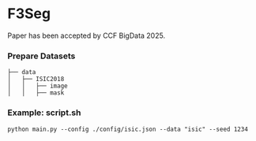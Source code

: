 # F3Seg
Paper has been accepted by CCF BigData 2025.

### Prepare Datasets
```
├── data
│   ├── ISIC2018
│   │   ├── image
│   │   ├── mask
```

### Example: script.sh
```
python main.py --config ./config/isic.json --data "isic" --seed 1234 
```
